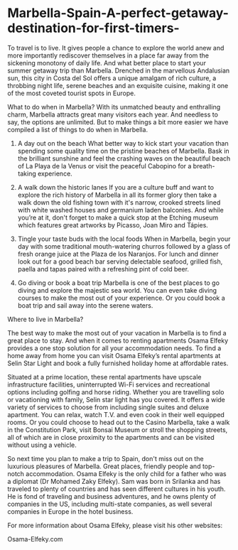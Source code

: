 # Marbella-Spain-A-perfect-getaway-destination-for-first-timers-
To travel is to live. It gives people a chance to explore the world anew and more importantly rediscover themselves in a place far away from the sickening monotony of daily life.  And what better place to start your summer getaway trip than Marbella. Drenched in the marvellous Andalusian sun, this city in Costa del Sol offers a unique amalgam of rich culture, a throbbing night life, serene beaches and an exquisite cuisine, making it one of the most coveted tourist spots in Europe. 

What to do when in Marbella?
With its unmatched beauty and enthralling charm, Marbella attracts great many visitors each year. And needless to say, the options are unlimited. But to make things a bit more easier we have compiled a list of things to do when in Marbella. 

1)	A day out on the beach
What better way to kick start your vacation than spending some quality time on the pristine beaches of Marbella. Bask in the brilliant sunshine and feel the crashing waves on the beautiful beach of La Playa de la Venus or visit the peaceful Cabopino for a breath-taking experience. 

2)	A walk down the historic lanes
If you are a culture buff and want to explore the rich history of Marbella in all its former glory then take a walk down the old fishing town with it's narrow, crooked streets lined with white washed houses and germanium laden balconies. And while you’re at it, don't forget to make a quick stop at the Etching museum which features great artworks by Picasso, Joan Miro and Tápies. 

3)	Tingle your taste buds with the local foods
When in Marbella, begin your day with some traditional mouth-watering  churros followed by a glass of fresh orange juice at the Plaza de los Naranjos. For lunch and dinner look out for a good beach bar serving delectable seafood, grilled fish, paella and tapas paired with a refreshing pint of cold beer.

4)	 Go diving or book a boat trip
Marbella is one of the best places to go diving and explore the majestic sea world. You can even take diving courses to make the most out of your experience. Or you could book a boat trip and sail away into the serene waters. 

Where to live in Marbella? 

The best way to make the most out of your vacation in Marbella is to find a great place to stay. And when it comes to renting apartments Osama Elfeky provides a one stop solution for all your accommodation needs. To find a home away from home you can visit Osama Elfeky’s rental apartments at Selin Star Light and book a fully furnished holiday home at affordable rates. 

Situated at a prime location, these rental apartments have upscale infrastructure facilities, uninterrupted Wi-Fi services and recreational options including golfing and horse riding. 
Whether you are travelling solo or vacationing with family, Selin star light has you covered. It offers a wide variety of services to choose from including single suites and deluxe apartment. You can relax, watch T.V. and even cook in their well equipped rooms. Or you could choose to head out to the Casino Marbella, take a walk in the Constitution Park, visit Bonsai Museum or stroll the shopping streets, all of which are in close proximity to the apartments and can be visited without using a vehicle.

So next time you plan to make a trip to Spain, don't miss out on the luxurious pleasures of Marbella. Great places, friendly people and top-notch accommodation. 
Osama Elfeky is the only child for a father who was a diplomat (Dr Mohamed Zaky Elfeky). Sam was born in Srilanka and has traveled to plenty of countries and has seen different cultures in his youth. He is fond of traveling and business adventures, and he owns plenty of companies in the US, including multi-state companies, as well several companies in Europe in the hotel business.

For more information about Osama Elfeky, please visit his other websites:	

Osama-Elfeky.com



